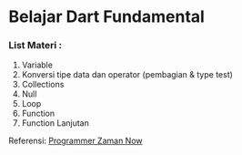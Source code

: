# Belajar Dart Fundamental
### List Materi :
1. Variable
2. Konversi tipe data dan operator (pembagian & type test)
3. Collections
4. Null
5. Loop
6. Function
7. Function Lanjutan

Referensi:  [Programmer Zaman Now](https://www.youtube.com/ProgrammerZamanNow)